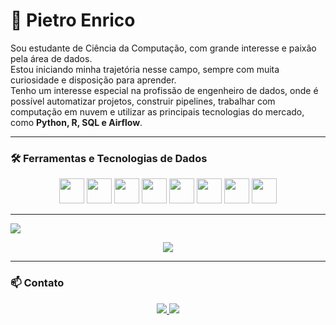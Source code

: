 <h1 align="left">👋 Pietro Enrico</h1>

<p align="left">
Sou estudante de Ciência da Computação, com grande interesse e paixão pela área de dados. <br>
Estou iniciando minha trajetória nesse campo, sempre com muita curiosidade e disposição para aprender.<br>
Tenho um interesse especial na profissão de engenheiro de dados, onde é possível automatizar projetos, construir pipelines, 
trabalhar com computação em nuvem e utilizar as principais tecnologias do mercado, como <strong>Python, R, SQL e Airflow</strong>.
</p>

---

### 🛠️ Ferramentas e Tecnologias de Dados
<p align="center">
  <img src="https://cdn.jsdelivr.net/gh/devicons/devicon/icons/python/python-original.svg" width="40" />
  <img src="https://cdn.jsdelivr.net/gh/devicons/devicon/icons/r/r-original.svg" width="40" />
  <img src="https://cdn.jsdelivr.net/gh/devicons/devicon/icons/postgresql/postgresql-original.svg" width="40" />
  <img src="https://cdn.jsdelivr.net/gh/devicons/devicon/icons/mysql/mysql-original.svg" width="40" />
  <img src="https://cdn.jsdelivr.net/gh/devicons/devicon/icons/docker/docker-original.svg" width="40" />
  <img src="https://cdn.jsdelivr.net/gh/devicons/devicon/icons/apache/apache-original-wordmark.svg" width="40" />
  <img src="https://cdn.jsdelivr.net/gh/devicons/devicon/icons/amazonwebservices/amazonwebservices-original.svg" width="40" />
  <img src="https://cdn.jsdelivr.net/gh/devicons/devicon/icons/linux/linux-original.svg" width="40" />
</p>

---

<p align="left">
  <img src="https://github-readme-stats.vercel.app/api/top-langs/?username=Deputado220v&layout=compact&langs_count=6&theme=tokyonight" />
</p>

<p align="center">
  <img src="https://github-readme-stats.vercel.app/api?username=Deputado220v&show_icons=true&theme=tokyonight&hide=prs,issues" />
</p>

---

### 📫 Contato

<p align="center">
  <a href="https://www.linkedin.com/in/seu-linkedin" target="_blank">
    <img src="https://img.shields.io/badge/LinkedIn-blue?logo=linkedin&logoColor=white&style=for-the-badge" />
  </a>
  <a href="mailto:seuemail@gmail.com">
    <img src="https://img.shields.io/badge/Gmail-D14836?logo=gmail&logoColor=white&style=for-the-badge" />
  </a>
</p>
